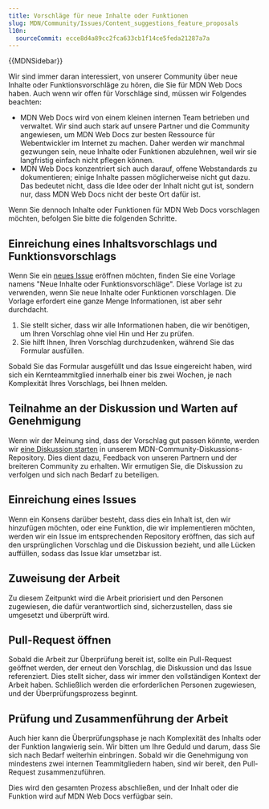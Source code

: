 ```yaml
---
title: Vorschläge für neue Inhalte oder Funktionen
slug: MDN/Community/Issues/Content_suggestions_feature_proposals
l10n:
  sourceCommit: ecce8d4a89cc2fca633cb1f14ce5feda21287a7a
---
```


{{MDNSidebar}}

Wir sind immer daran interessiert, von unserer Community über neue Inhalte oder Funktionsvorschläge zu hören, die Sie für MDN Web Docs haben. Auch wenn wir offen für Vorschläge sind, müssen wir Folgendes beachten:

- MDN Web Docs wird von einem kleinen internen Team betrieben und verwaltet. Wir sind auch stark auf unsere Partner und die Community angewiesen, um MDN Web Docs zur besten Ressource für Webentwickler im Internet zu machen. Daher werden wir manchmal gezwungen sein, neue Inhalte oder Funktionen abzulehnen, weil wir sie langfristig einfach nicht pflegen können.
- MDN Web Docs konzentriert sich auch darauf, offene Webstandards zu dokumentieren; einige Inhalte passen möglicherweise nicht gut dazu. Das bedeutet nicht, dass die Idee oder der Inhalt nicht gut ist, sondern nur, dass MDN Web Docs nicht der beste Ort dafür ist.

Wenn Sie dennoch Inhalte oder Funktionen für MDN Web Docs vorschlagen möchten, befolgen Sie bitte die folgenden Schritte.

## Einreichung eines Inhaltsvorschlags und Funktionsvorschlags

Wenn Sie ein [neues Issue](https://github.com/mdn/mdn/issues/new/choose) eröffnen möchten, finden Sie eine Vorlage namens "Neue Inhalte oder Funktionsvorschläge". Diese Vorlage ist zu verwenden, wenn Sie neue Inhalte oder Funktionen vorschlagen. Die Vorlage erfordert eine ganze Menge Informationen, ist aber sehr durchdacht.

1. Sie stellt sicher, dass wir alle Informationen haben, die wir benötigen, um Ihren Vorschlag ohne viel Hin und Her zu prüfen.
2. Sie hilft Ihnen, Ihren Vorschlag durchzudenken, während Sie das Formular ausfüllen.

Sobald Sie das Formular ausgefüllt und das Issue eingereicht haben, wird sich ein Kernteammitglied innerhalb einer bis zwei Wochen, je nach Komplexität Ihres Vorschlags, bei Ihnen melden.

## Teilnahme an der Diskussion und Warten auf Genehmigung

Wenn wir der Meinung sind, dass der Vorschlag gut passen könnte, werden wir [eine Diskussion starten](https://github.com/orgs/mdn/discussions) in unserem MDN-Community-Diskussions-Repository. Dies dient dazu, Feedback von unseren Partnern und der breiteren Community zu erhalten. Wir ermutigen Sie, die Diskussion zu verfolgen und sich nach Bedarf zu beteiligen.

## Einreichung eines Issues

Wenn ein Konsens darüber besteht, dass dies ein Inhalt ist, den wir hinzufügen möchten, oder eine Funktion, die wir implementieren möchten, werden wir ein Issue im entsprechenden Repository eröffnen, das sich auf den ursprünglichen Vorschlag und die Diskussion bezieht, und alle Lücken auffüllen, sodass das Issue klar umsetzbar ist.

## Zuweisung der Arbeit

Zu diesem Zeitpunkt wird die Arbeit priorisiert und den Personen zugewiesen, die dafür verantwortlich sind, sicherzustellen, dass sie umgesetzt und überprüft wird.

## Pull-Request öffnen

Sobald die Arbeit zur Überprüfung bereit ist, sollte ein Pull-Request geöffnet werden, der erneut den Vorschlag, die Diskussion und das Issue referenziert. Dies stellt sicher, dass wir immer den vollständigen Kontext der Arbeit haben. Schließlich werden die erforderlichen Personen zugewiesen, und der Überprüfungsprozess beginnt.

## Prüfung und Zusammenführung der Arbeit

Auch hier kann die Überprüfungsphase je nach Komplexität des Inhalts oder der Funktion langwierig sein. Wir bitten um Ihre Geduld und darum, dass Sie sich nach Bedarf weiterhin einbringen. Sobald wir die Genehmigung von mindestens zwei internen Teammitgliedern haben, sind wir bereit, den Pull-Request zusammenzuführen.

Dies wird den gesamten Prozess abschließen, und der Inhalt oder die Funktion wird auf MDN Web Docs verfügbar sein.

